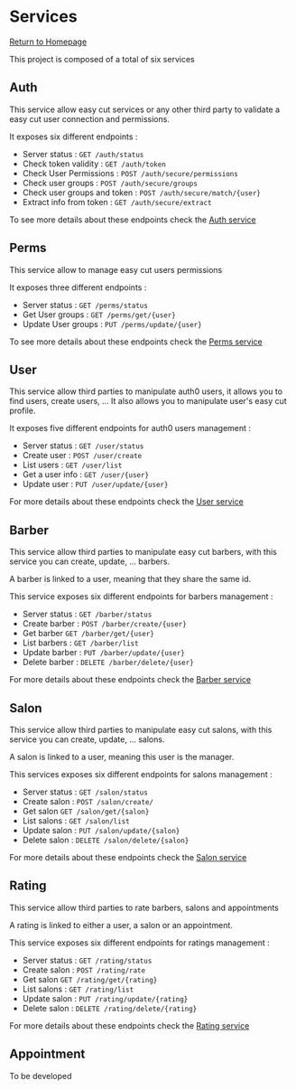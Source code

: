# Services

[Return to Homepage](../README.md)

This project is composed of a total of six services

## Auth

This service allow easy cut services or any other third party to validate a easy cut user connection and permissions.

It exposes six different endpoints :

* Server status : `GET /auth/status`
* Check token validity : `GET /auth/token` 
* Check User Permissions : `POST /auth/secure/permissions`
* Check user groups : `POST /auth/secure/groups`
* Check user groups and token : `POST /auth/secure/match/{user}`
* Extract info from token : `GET /auth/secure/extract`

To see more details about these endpoints check the [Auth service](auth/README.md)

## Perms

This service allow to manage easy cut users permissions

It exposes three different endpoints :

* Server status : `GET /perms/status`
* Get User groups : `GET /perms/get/{user}`
* Update User groups : `PUT /perms/update/{user}`

To see more details about these endpoints check the [Perms service](perms/README.md)

## User

This service allow third parties to manipulate auth0 users, it allows you to find users,
create users, ...
It also allows you to manipulate user's easy cut profile.

It exposes five different endpoints for auth0 users management :

* Server status : `GET /user/status`
* Create user : `POST /user/create`
* List users : `GET /user/list`
* Get a user info : `GET /user/{user}`
* Update user : `PUT /user/update/{user}`

For more details about these endpoints check the [User service](user/README.md)

## Barber

This service allow third parties to manipulate easy cut barbers, with this service you can
create, update, ... barbers.

A barber is linked to a user, meaning that they share the same id.

This service exposes six different endpoints for barbers management :

* Server status : `GET /barber/status`
* Create barber : `POST /barber/create/{user}`
* Get barber `GET /barber/get/{user}`
* List barbers : `GET /barber/list`
* Update barber : `PUT /barber/update/{user}`
* Delete barber : `DELETE /barber/delete/{user}`

For more details about these endpoints check the [Barber service](barber/README.md)

## Salon

This service allow third parties to manipulate easy cut salons, with this service you can create, update, ... salons.

A salon is linked to a user, meaning this user is the manager.

This services exposes six different endpoints for salons management :

* Server status : `GET /salon/status`
* Create salon : `POST /salon/create/`
* Get salon `GET /salon/get/{salon}`
* List salons : `GET /salon/list`
* Update salon : `PUT /salon/update/{salon}`
* Delete salon : `DELETE /salon/delete/{salon}`

For more details about these endpoints check the [Salon service](salon/README.md)

## Rating

This service allow third parties to rate barbers, salons and appointments

A rating is linked to either a user, a salon or an appointment.

This service exposes six different endpoints for ratings management :

* Server status : `GET /rating/status`
* Create salon : `POST /rating/rate`
* Get salon `GET /rating/get/{rating}`
* List salons : `GET /rating/list`
* Update salon : `PUT /rating/update/{rating}`
* Delete salon : `DELETE /rating/delete/{rating}`

For more details about these endpoints check the [Rating service](rating/README.md)

## Appointment

To be developed

